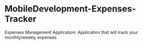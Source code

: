 # MobileDevelopment-Expenses-Tracker
Expenses Management Application: Application that will track your monthly/weekly expenses
